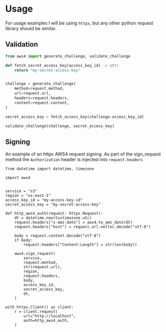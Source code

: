 # Usage

For usage examples I will be using `httpx`, but any other python request
library should be similar.

## Validation

```python
from aws4 import generate_challenge, validate_challenge

def fetch_secret_access_key(access_key_id) -> str:
    return "my-secret-access-key"


challenge = generate_challenge(
    method=request.method,
    url=request.url,
    headers=request.headers,
    content=request.content,
)

secret_access_key = fetch_access_key(challenge.access_key_id)

validate_challenge(challenge, secret_access_key)
```

## Signing

An example of an httpx AWS4 request signing. As part of the sign_request method
the `Authorization` header is injected into `request.headers`

```
from datetime import datetime, timezone

import aws4


service = "s3"
region = "us-east-1"
access_key_id = "my-access-key-id"
secret_access_key = "my-secret-access-key"

def http_aws4_auth(request: httpx.Request):
    dt = datetime.now(tz=timezone.utc)
    request.headers["x-amz-date"] = aws4.to_amz_date(dt)
    request.headers["host"] = request.url.netloc.decode("utf-8")

    body = request.content.decode("utf-8")
    if body:
        request.headers["Content-Length"] = str(len(body))

    aws4.sign_request(
        service,
        request.method,
        str(request.url),
        region,
        request.headers,
        body,
        access_key_id,
        secret_access_key,
        dt,
    )

with httpx.Client() as client:
    r = client.request(
        url="http://localhost",
        auth=http_aws4_auth,
    )
```
